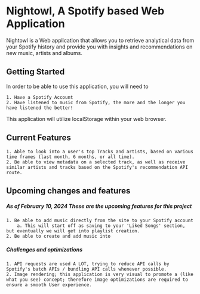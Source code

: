 # Nightowl, A Spotify based Web Application

Nightowl is a Web application that allows you to retrieve analytical data from your Spotify history and provide you with insights and recommendations on new music, artists and albums.

## Getting Started

In order to be able to use this application, you will need to 

    1. Have a Spotify Account
    2. Have listened to music from Spotify, the more and the longer you have listened the better!
    
This application will utilize localStorage within your web browser.
    
## Current Features

    1. Able to look into a user's top Tracks and artists, based on various time frames (last month, 6 months, or all time).
    2. Be able to view metadata on a selected track, as well as receive similar artists and tracks based on the Spotify's recommendation API route.

## Upcoming changes and features

##### As of February 10, 2024 These are the upcoming features for this project
 
    1. Be able to add music directly from the site to your Spotify account
        a. This will start off as saving to your 'Liked Songs' section, but eventually we will get into playlist creation.
    2. Be able to create and add music into 
    
    
##### Challenges and optimizations

    1. API requests are used A LOT, trying to reduce API calls by Spotify's batch APIs / bundling API calls whenever possible.
    2. Image rendering; this application is very visual to promote a (like what you see) concept; therefore image optimizations are required to ensure a smooth User experience.